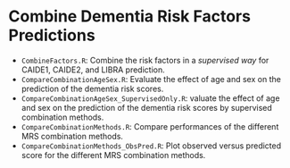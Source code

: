 # Combine Dementia Risk Factors Predictions
* `CombineFactors.R`: Combine the risk factors in a _supervised way_ for CAIDE1, CAIDE2, and LIBRA prediction.
* `CompareCombinationAgeSex.R`: Evaluate the effect of age and sex on the prediction of the dementia risk scores.
* `CompareCombinationAgeSex_SupervisedOnly.R`: valuate the effect of age and sex on the prediction of the dementia risk scores by supervised combination methods. 
* `CompareCombinationMethods.R`: Compare performances of the different MRS combination methods.
* `CompareCombinationMethods_ObsPred.R`: Plot observed versus predicted score for the different MRS combination methods.

